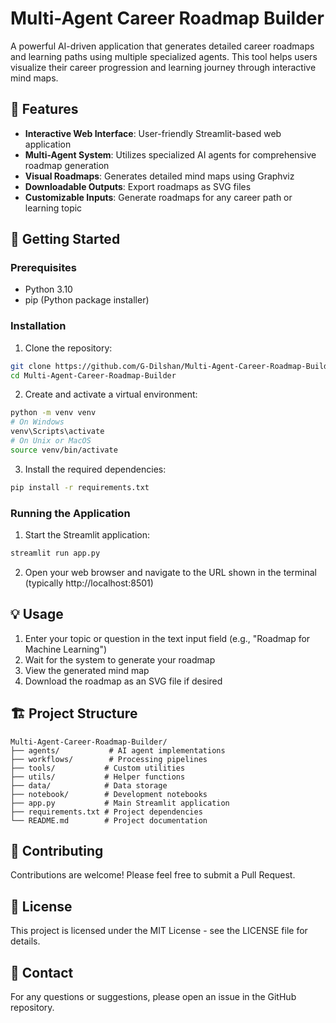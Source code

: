 # Multi-Agent Career Roadmap Builder

A powerful AI-driven application that generates detailed career roadmaps and learning paths using multiple specialized agents. This tool helps users visualize their career progression and learning journey through interactive mind maps.

## 🌟 Features

- **Interactive Web Interface**: User-friendly Streamlit-based web application
- **Multi-Agent System**: Utilizes specialized AI agents for comprehensive roadmap generation
- **Visual Roadmaps**: Generates detailed mind maps using Graphviz
- **Downloadable Outputs**: Export roadmaps as SVG files
- **Customizable Inputs**: Generate roadmaps for any career path or learning topic

## 🚀 Getting Started

### Prerequisites

- Python 3.10
- pip (Python package installer)

### Installation

1. Clone the repository:
```bash
git clone https://github.com/G-Dilshan/Multi-Agent-Career-Roadmap-Builder.git
cd Multi-Agent-Career-Roadmap-Builder
```

2. Create and activate a virtual environment:
```bash
python -m venv venv
# On Windows
venv\Scripts\activate
# On Unix or MacOS
source venv/bin/activate
```

3. Install the required dependencies:
```bash
pip install -r requirements.txt
```

### Running the Application

1. Start the Streamlit application:
```bash
streamlit run app.py
```

2. Open your web browser and navigate to the URL shown in the terminal (typically http://localhost:8501)

## 💡 Usage

1. Enter your topic or question in the text input field (e.g., "Roadmap for Machine Learning")
2. Wait for the system to generate your roadmap
3. View the generated mind map
4. Download the roadmap as an SVG file if desired

## 🏗️ Project Structure

```
Multi-Agent-Career-Roadmap-Builder/
├── agents/           # AI agent implementations
├── workflows/        # Processing pipelines
├── tools/           # Custom utilities
├── utils/           # Helper functions
├── data/            # Data storage
├── notebook/        # Development notebooks
├── app.py           # Main Streamlit application
├── requirements.txt # Project dependencies
└── README.md        # Project documentation
```

## 🤝 Contributing

Contributions are welcome! Please feel free to submit a Pull Request.

## 📝 License

This project is licensed under the MIT License - see the LICENSE file for details.

## 📧 Contact

For any questions or suggestions, please open an issue in the GitHub repository. 